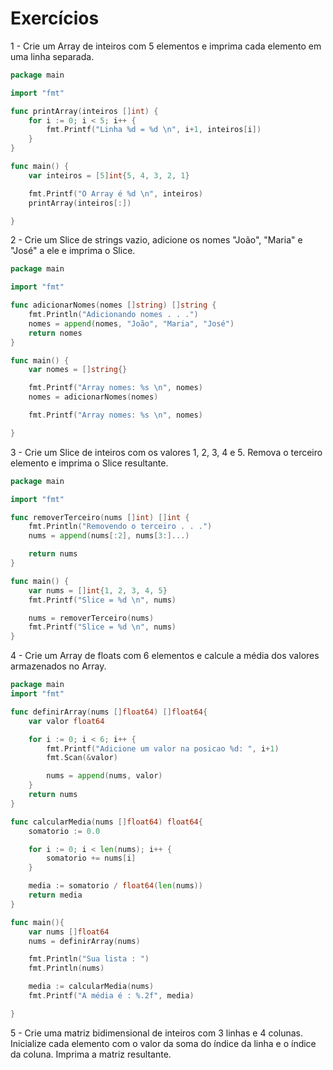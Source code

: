 # Exercícios

1 - Crie um Array de inteiros com 5 elementos e imprima cada elemento em uma linha
separada. <br>
```go
package main

import "fmt"

func printArray(inteiros []int) {
	for i := 0; i < 5; i++ {
		fmt.Printf("Linha %d = %d \n", i+1, inteiros[i])
	}
}

func main() {
	var inteiros = [5]int{5, 4, 3, 2, 1}

	fmt.Printf("O Array é %d \n", inteiros)
	printArray(inteiros[:])

}
```


2 - Crie um Slice de strings vazio, adicione os nomes "João", "Maria" e "José" a ele e imprima o Slice. <br>
```go
package main

import "fmt"

func adicionarNomes(nomes []string) []string {
	fmt.Println("Adicionando nomes . . .")
	nomes = append(nomes, "João", "Maria", "José")
	return nomes
}

func main() {
	var nomes = []string{}

	fmt.Printf("Array nomes: %s \n", nomes)
	nomes = adicionarNomes(nomes)

	fmt.Printf("Array nomes: %s \n", nomes)

}
```

3 - Crie um Slice de inteiros com os valores 1, 2, 3, 4 e 5. Remova o terceiro elemento e imprima o Slice resultante. <br>
```go
package main

import "fmt"

func removerTerceiro(nums []int) []int {
	fmt.Println("Removendo o terceiro . . .")
	nums = append(nums[:2], nums[3:]...)

	return nums
}

func main() {
	var nums = []int{1, 2, 3, 4, 5}
	fmt.Printf("Slice = %d \n", nums)

	nums = removerTerceiro(nums)
	fmt.Printf("Slice = %d \n", nums)
}
```

4 - Crie um Array de floats com 6 elementos e calcule a média dos valores armazenados no Array. <br>
```go
package main
import "fmt"

func definirArray(nums []float64) []float64{
	var valor float64

	for i := 0; i < 6; i++ {
		fmt.Printf("Adicione um valor na posicao %d: ", i+1)
		fmt.Scan(&valor)

		nums = append(nums, valor)
	}
	return nums
}

func calcularMedia(nums []float64) float64{
	somatorio := 0.0

	for i := 0; i < len(nums); i++ {
		somatorio += nums[i]
	}

	media := somatorio / float64(len(nums))
	return media
}

func main(){
	var nums []float64
	nums = definirArray(nums)

	fmt.Println("Sua lista : ")
	fmt.Println(nums)

	media := calcularMedia(nums)
	fmt.Printf("A média é : %.2f", media)

}
```

5 - Crie uma matriz bidimensional de inteiros com 3 linhas e 4 colunas. Inicialize cada elemento com o valor da soma do índice da linha e o índice da coluna. Imprima a matriz resultante. <br>
```go
```
